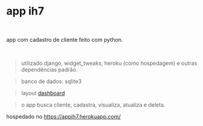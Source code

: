 # app ih7

<br>

app com cadastro de cliente feito com python.

<br>

> utilizado django, widget_tweaks, heroku (como hospedagem) e outras dependências padrão.

> banco de dados: sqlite3

> layout [dashboard](https://github.com/ihenri3/dashboard-aempresa)

> o app busca cliente, cadastra, visualiza, atualiza e deleta.

hospedado no https://appih7.herokuapp.com/
